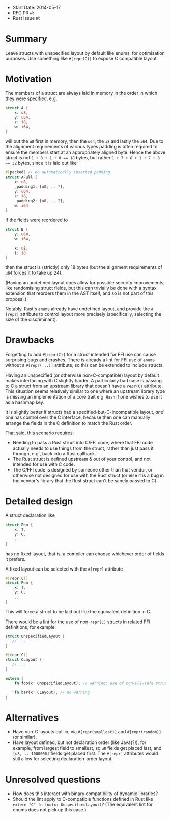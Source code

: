 - Start Date: 2014-05-17
- RFC PR #:
- Rust Issue #:

# Summary

Leave structs with unspecified layout by default like enums, for
optimisation purposes. Use something like `#[repr(C)]` to expose C
compatible layout.

# Motivation

The members of a struct are always laid in memory in the order in
which they were specified, e.g.

```rust
struct A {
    x: u8,
    y: u64,
    z: i8,
    w: i64,
}
```

will put the `u8` first in memory, then the `u64`, the `i8` and lastly
the `i64`. Due to the alignment requirements of various types padding
is often required to ensure the members start at an appropriately
aligned byte. Hence the above struct is not `1 + 8 + 1 + 8 == 18`
bytes, but rather `1 + 7 + 8 + 1 + 7 + 8 == 32` bytes, since it is
laid out like

```rust
#[packed] // no automatically inserted padding
struct AFull {
    x: u8,
    _padding1: [u8, .. 7],
    y: u64,
    z: i8,
    _padding2: [u8, .. 7],
    w: i64
}
```

If the fields were reordered to

```rust
struct B {
    y: u64,
    w: i64,

    x: u8,
    i: i8
}
```

then the struct is (strictly) only 18 bytes (but the alignment
requirements of `u64` forces it to take up 24).

(Having an undefined layout does allow for possible security
improvements, like randomising struct fields, but this can trivially
be done with a syntax extension that reorders them in the AST itself,
and so is not part of this proposal.)

Notably, Rust's `enum`s already have undefined layout, and provide the
`#[repr]` attribute to control layout more precisely (specifically,
selecting the size of the discriminant).

# Drawbacks

Forgetting to add `#[repr(C)]` for a struct intended for FFI use can
cause surprising bugs and crashes. There is already a lint for FFI use
of `enum`s without a `#[repr(...)]` attribute, so this can be extended
to include structs.

Having an unspecified (or otherwise non-C-compatible) layout by
default makes interfacing with C slightly harder. A particularly bad
case is passing to C a struct from an upstream library that doesn't
have a `repr(C)` attribute. This situation seems relatively similar to
one where an upstream library type is missing an implementation of a
core trait e.g. `Hash` if one wishes to use it as a hashmap key.

It is slightly better if structs had a specified-but-C-incompatible
layout, *and* one has control over the C interface, because then one
can manually arrange the fields in the C definition to match the Rust
order.

That said, this scenario requires:

- Needing to pass a Rust struct into C/FFI code, where that FFI code
  actually needs to use things from the struct, rather than just pass
  it through, e.g., back into a Rust callback.
- The Rust struct is defined upstream & out of your control, and not
  intended for use with C code.
- The C/FFI code is designed by someone other than that vendor, or
  otherwise not designed for use with the Rust struct (or else it is a
  bug in the vendor's library that the Rust struct can't be sanely
  passed to C).


# Detailed design

A struct declaration like

```rust
struct Foo {
    x: T,
    y: U,
    ...
}
```

has no fixed layout, that is, a compiler can choose whichever order of
fields it prefers.

A fixed layout can be selected with the `#[repr]` attribute

```rust
#[repr(C)]
struct Foo {
    x: T,
    y: U,
    ...
}
```

This will force a struct to be laid out like the equivalent definition
in C.

There would be a lint for the use of non-`repr(C)` structs in related
FFI definitions, for example:

```rust
struct UnspecifiedLayout {
   // ...
}

#[repr(C)]
struct CLayout {
   // ...
}

extern {
    fn foo(x: UnspecifiedLayout); // warning: use of non-FFI-safe struct in extern declaration

    fn bar(x: CLayout); // no warning
}
```


# Alternatives

- Have non-C layouts opt-in, via `#[repr(smallest)]` and
  `#[repr(random)]` (or similar).
- Have layout defined, but not declaration order (like Java(?)), for
  example, from largest field to smallest, so `u8` fields get placed
  last, and `[u8, .. 1000000]` fields get placed first. The `#[repr]`
  attributes would still allow for selecting declaration-order layout.

# Unresolved questions

- How does this interact with binary compatibility of dynamic libraries?
- Should the lint apply to C-compatible functions defined in Rust like
  `extern "C" fn foo(x: UnspecifiedLayout)`? (The equivalent lint for
  enums does not pick up this case.)
